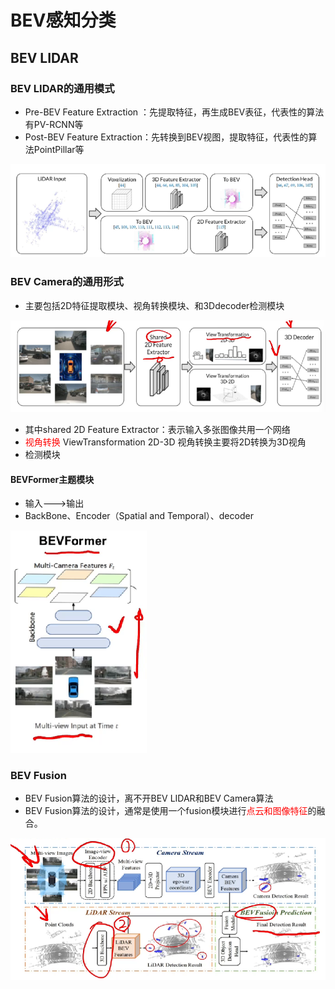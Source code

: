 # BEV感知分类
## BEV LIDAR

### BEV LIDAR的通用模式

- Pre-BEV Feature Extraction ：先提取特征，再生成BEV表征，代表性的算法有PV-RCNN等
- Post-BEV Feature Extraction：先转换到BEV视图，提取特征，代表性的算法PointPillar等

![avatar](../assets/BEV%20Lidar.png)

### BEV Camera的通用形式

- 主要包括2D特征提取模块、视角转换模块、和3Ddecoder检测模块

![avatar](../assets/BEV%20Camera.png)

- 其中shared 2D Feature Extractor：表示输入多张图像共用一个网络
- <font color=red >视角转换</font> ViewTransformation 2D-3D 视角转换主要将2D转换为3D视角
- 检测模块         

#### BEVFormer主题模块

- 输入--->输出
- BackBone、Encoder（Spatial and Temporal）、decoder

![avatar](../assets/BEVformer.png)

### BEV Fusion

- BEV Fusion算法的设计，离不开BEV LIDAR和BEV Camera算法
- BEV Fusion算法的设计，通常是使用一个fusion模块进行<font color=red>点云和图像特征</font>的融合。

![avatar](../assets/BEV_Fusion.png)
